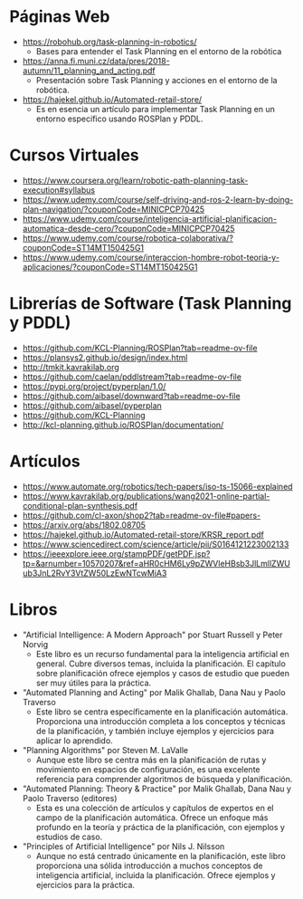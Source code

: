 # Páginas Web
- https://robohub.org/task-planning-in-robotics/
  - Bases para entender el Task Planning en el entorno de la robótica
- https://anna.fi.muni.cz/data/pres/2018-autumn/11_planning_and_acting.pdf
  - Presentación sobre Task Planning y acciones en el entorno de la robótica.
- https://hajekel.github.io/Automated-retail-store/
  - Es en esencia un artículo para implementar Task Planning en un entorno específico usando ROSPlan y PDDL.

# Cursos Virtuales
- https://www.coursera.org/learn/robotic-path-planning-task-execution#syllabus
- https://www.udemy.com/course/self-driving-and-ros-2-learn-by-doing-plan-navigation/?couponCode=MINICPCP70425
- https://www.udemy.com/course/inteligencia-artificial-planificacion-automatica-desde-cero/?couponCode=MINICPCP70425
- https://www.udemy.com/course/robotica-colaborativa/?couponCode=ST14MT150425G1
- https://www.udemy.com/course/interaccion-hombre-robot-teoria-y-aplicaciones/?couponCode=ST14MT150425G1

# Librerías de Software (Task Planning y PDDL)
- https://github.com/KCL-Planning/ROSPlan?tab=readme-ov-file
- https://plansys2.github.io/design/index.html
- http://tmkit.kavrakilab.org
- https://github.com/caelan/pddlstream?tab=readme-ov-file
- https://pypi.org/project/pyperplan/1.0/
- https://github.com/aibasel/downward?tab=readme-ov-file
- https://github.com/aibasel/pyperplan
- https://github.com/KCL-Planning
- http://kcl-planning.github.io/ROSPlan/documentation/

# Artículos
- https://www.automate.org/robotics/tech-papers/iso-ts-15066-explained
- https://www.kavrakilab.org/publications/wang2021-online-partial-conditional-plan-synthesis.pdf
- https://github.com/cl-axon/shop2?tab=readme-ov-file#papers-
- https://arxiv.org/abs/1802.08705
- https://hajekel.github.io/Automated-retail-store/KRSR_report.pdf
- https://www.sciencedirect.com/science/article/pii/S0164121223002133
- https://ieeexplore.ieee.org/stampPDF/getPDF.jsp?tp=&arnumber=10570207&ref=aHR0cHM6Ly9pZWVleHBsb3JlLmllZWUub3JnL2RvY3VtZW50LzEwNTcwMjA3

# Libros
- "Artificial Intelligence: A Modern Approach" por Stuart Russell y Peter Norvig
    - Este libro es un recurso fundamental para la inteligencia artificial en general. Cubre diversos temas, incluida la planificación. El capítulo sobre planificación ofrece ejemplos y casos de estudio que pueden ser muy útiles para la práctica.
- "Automated Planning and Acting" por Malik Ghallab, Dana Nau y Paolo Traverso
    - Este libro se centra específicamente en la planificación automática. Proporciona una introducción completa a los conceptos y técnicas de la planificación, y también incluye ejemplos y ejercicios para aplicar lo aprendido.
- "Planning Algorithms" por Steven M. LaValle
    - Aunque este libro se centra más en la planificación de rutas y movimiento en espacios de configuración, es una excelente referencia para comprender algoritmos de búsqueda y planificación.
- "Automated Planning: Theory & Practice" por Malik Ghallab, Dana Nau y Paolo Traverso (editores)
    - Esta es una colección de artículos y capítulos de expertos en el campo de la planificación automática. Ofrece un enfoque más profundo en la teoría y práctica de la planificación, con ejemplos y estudios de caso.
- "Principles of Artificial Intelligence" por Nils J. Nilsson
    - Aunque no está centrado únicamente en la planificación, este libro proporciona una sólida introducción a muchos conceptos de inteligencia artificial, incluida la planificación. Ofrece ejemplos y ejercicios para la práctica.